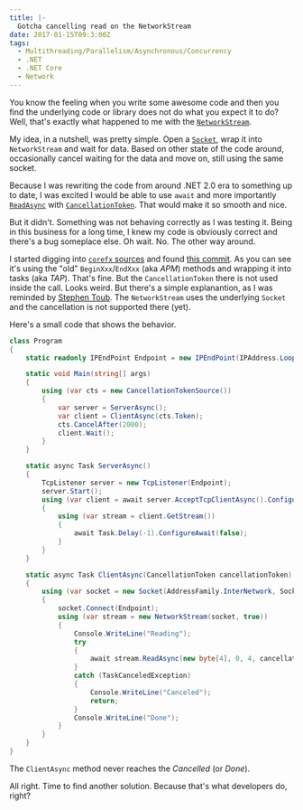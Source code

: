 ```yaml
---
title: |-
  Gotcha cancelling read on the NetworkStream
date: 2017-01-15T09:3:00Z
tags:
  - Multithreading/Parallelism/Asynchronous/Concurrency
  - .NET
  - .NET Core
  - Network
---
```

You know the feeling when you write some awesome code and then you find the underlying code or library does not do what you expect it to do? Well, that's exactly what happened to me with the [`NetworkStream`][1].

<!-- excerpt -->

My idea, in a nutshell, was pretty simple. Open a [`Socket`][2], wrap it into `NetworkStream` and wait for data. Based on other state of the code around, occasionally cancel waiting for the data and move on, still using the same socket.

Because I was rewriting the code from around .NET 2.0 era to something up to date, I was excited I would be able to use `await` and more importantly [`ReadAsync`][3] with [`CancellationToken`][4]. That would make it so smooth and nice.

But it didn't. Something was not behaving correctly as I was testing it. Being in this business for a long time, I knew my code is obviously correct and there's a bug someplace else. Oh wait. No. The other way around.

I started digging into [`corefx` sources][5] and found [this commit][6]. As you can see it's using the "old" `BeginXxx`/`EndXxx` (aka _APM_) methods and wrapping it into tasks (aka _TAP_). That's fine. But the `CancellationToken` there is not used inside the call. Looks weird. But there's a simple explanantion, as I was reminded by [Stephen Toub][7]. The `NetworkStream` uses the underlying `Socket` and the cancellation is not supported there (yet).

Here's a small code that shows the behavior.

```csharp
class Program
{
	static readonly IPEndPoint Endpoint = new IPEndPoint(IPAddress.Loopback, 6666);

	static void Main(string[] args)
	{
		using (var cts = new CancellationTokenSource())
		{
			var server = ServerAsync();
			var client = ClientAsync(cts.Token);
			cts.CancelAfter(2000);
			client.Wait();
		}
	}

	static async Task ServerAsync()
	{
		TcpListener server = new TcpListener(Endpoint);
		server.Start();
		using (var client = await server.AcceptTcpClientAsync().ConfigureAwait(false))
		{
			using (var stream = client.GetStream())
			{
				await Task.Delay(-1).ConfigureAwait(false);
			}
		}
	}

	static async Task ClientAsync(CancellationToken cancellationToken)
	{
		using (var socket = new Socket(AddressFamily.InterNetwork, SocketType.Stream, ProtocolType.Tcp))
		{
			socket.Connect(Endpoint);
			using (var stream = new NetworkStream(socket, true))
			{
				Console.WriteLine("Reading");
				try
				{
					await stream.ReadAsync(new byte[4], 0, 4, cancellationToken).ConfigureAwait(false);
				}
				catch (TaskCanceledException)
				{
					Console.WriteLine("Canceled");
					return;
				}
				Console.WriteLine("Done");
			}
		}
	}
}
```

The `ClientAsync` method never reaches the _Cancelled_ (or _Done_).

All right. Time to find another solution. Because that's what developers do, right?

[1]: https://msdn.microsoft.com/en-us/library/system.net.sockets.networkstream%28v=vs.110%29.aspx
[2]: https://msdn.microsoft.com/en-us/library/system.net.sockets.socket(v=vs.110).aspx
[3]: https://msdn.microsoft.com/en-us/library/hh193669(v=vs.110).aspx
[4]: https://msdn.microsoft.com/en-us/library/system.threading.cancellationtoken(v=vs.110).aspx
[5]: https://github.com/dotnet/corefx/
[6]: https://github.com/dotnet/corefx/pull/3710/commits/1c5957c4e80a140a92a1b4d11bcc32e106cbc650#diff-def9cb2dea315c3597e12e58779f18bbR973
[7]: https://github.com/stephentoub